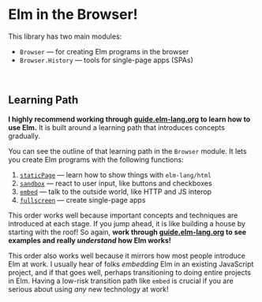 # Elm in the Browser!

This library has two main modules:

  - `Browser` &mdash; for creating Elm programs in the browser
  - `Browser.History` &mdash; tools for single-page apps (SPAs)


<br>

## Learning Path

**I highly recommend working through [guide.elm-lang.org][guide] to learn how to use Elm.** It is built around a learning path that introduces concepts gradually.

[guide]: https://guide.elm-lang.org/

You can see the outline of that learning path in the `Browser` module. It lets you create Elm programs with the following functions:

  1. [`staticPage`](https://github.com/elm-lang/browser/blob/master/src/Browser.elm#L66) &mdash; learn how to show things with `elm-lang/html`
  2. [`sandbox`](https://github.com/elm-lang/browser/blob/master/src/Browser.elm#L84) &mdash; react to user input, like buttons and checkboxes
  3. [`embed`](https://github.com/elm-lang/browser/blob/master/src/Browser.elm#L116) &mdash; talk to the outside world, like HTTP and JS interop
  4. [`fullscreen`](https://github.com/elm-lang/browser/blob/master/src/Browser.elm#L147) &mdash; create single-page apps

This order works well because important concepts and techniques are introduced at each stage. If you jump ahead, it is like building a house by starting with the roof! So again, **work through [guide.elm-lang.org][guide] to see examples and really *understand* how Elm works!**

This order also works well because it mirrors how most people introduce Elm at work. I usually hear of folks *embedding* Elm in an existing JavaScript project, and if that goes well, perhaps transitioning to doing entire projects in Elm. Having a low-risk transition path like `embed` is crucial if you are serious about using *any* new technology at work!
